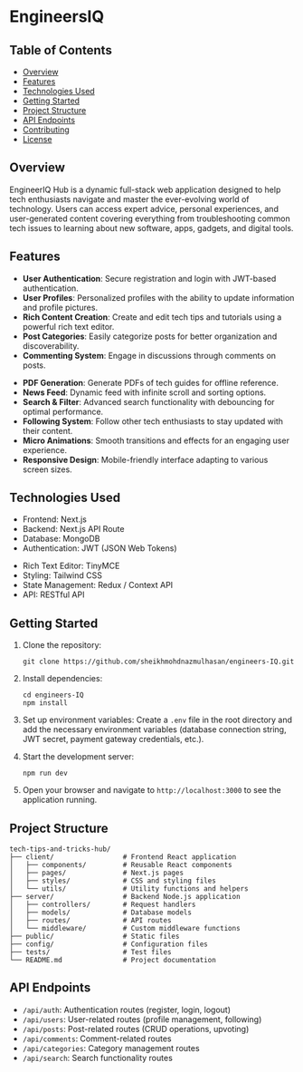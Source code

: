 # EngineersIQ

## Table of Contents

- [Overview](#overview)
- [Features](#features)
- [Technologies Used](#technologies-used)
- [Getting Started](#getting-started)
- [Project Structure](#project-structure)
- [API Endpoints](#api-endpoints)
- [Contributing](#contributing)
- [License](#license)

## Overview

EngineerIQ Hub is a dynamic full-stack web application designed to help tech enthusiasts navigate and master the ever-evolving world of technology. Users can access expert advice, personal experiences, and user-generated content covering everything from troubleshooting common tech issues to learning about new software, apps, gadgets, and digital tools.

## Features

- **User Authentication**: Secure registration and login with JWT-based authentication.
- **User Profiles**: Personalized profiles with the ability to update information and profile pictures.
- **Rich Content Creation**: Create and edit tech tips and tutorials using a powerful rich text editor.
- **Post Categories**: Easily categorize posts for better organization and discoverability.
  <!-- - **Exclusive Content**: Access exclusive content with a subscription model. -->
  <!-- - **Upvote & Downvote System**: Rate posts and comments based on quality and relevance. -->
- **Commenting System**: Engage in discussions through comments on posts.
<!-- - **Payment Integration**: Seamless integration with Aamarpay/Stripe for premium subscriptions. -->
- **PDF Generation**: Generate PDFs of tech guides for offline reference.
- **News Feed**: Dynamic feed with infinite scroll and sorting options.
- **Search & Filter**: Advanced search functionality with debouncing for optimal performance.
- **Following System**: Follow other tech enthusiasts to stay updated with their content.
- **Micro Animations**: Smooth transitions and effects for an engaging user experience.
- **Responsive Design**: Mobile-friendly interface adapting to various screen sizes.

## Technologies Used

- Frontend: Next.js
- Backend: Next.js API Route
- Database: MongoDB
- Authentication: JWT (JSON Web Tokens)
<!-- - Payment Gateway: Aamarpay / Stripe -->
- Rich Text Editor: TinyMCE
- Styling: Tailwind CSS
- State Management: Redux / Context API
- API: RESTful API

## Getting Started

1. Clone the repository:

   ```
   git clone https://github.com/sheikhmohdnazmulhasan/engineers-IQ.git
   ```

2. Install dependencies:

   ```
   cd engineers-IQ
   npm install
   ```

3. Set up environment variables:
   Create a `.env` file in the root directory and add the necessary environment variables (database connection string, JWT secret, payment gateway credentials, etc.).

4. Start the development server:

   ```
   npm run dev
   ```

5. Open your browser and navigate to `http://localhost:3000` to see the application running.

## Project Structure

```
tech-tips-and-tricks-hub/
├── client/                 # Frontend React application
│   ├── components/         # Reusable React components
│   ├── pages/              # Next.js pages
│   ├── styles/             # CSS and styling files
│   └── utils/              # Utility functions and helpers
├── server/                 # Backend Node.js application
│   ├── controllers/        # Request handlers
│   ├── models/             # Database models
│   ├── routes/             # API routes
│   └── middleware/         # Custom middleware functions
├── public/                 # Static files
├── config/                 # Configuration files
├── tests/                  # Test files
└── README.md               # Project documentation
```

## API Endpoints

- `/api/auth`: Authentication routes (register, login, logout)
- `/api/users`: User-related routes (profile management, following)
- `/api/posts`: Post-related routes (CRUD operations, upvoting)
- `/api/comments`: Comment-related routes
- `/api/categories`: Category management routes
- `/api/search`: Search functionality routes
<!-- - `/api/payments`: Payment and subscription routes -->

<!-- ## Contributing

We welcome contributions to the Tech Tips & Tricks Hub project. Please read our contributing guidelines before submitting pull requests.

## License

This project is licensed under the MIT License. See the LICENSE file for details. -->
